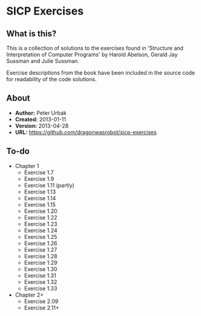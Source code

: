 SICP Exercises
==============

## What is this?
This is a collection of solutions to the exercises found in 'Structure and
Interpretation of Computer Programs' by Harold Abelson, Gerald Jay Sussman and
Julie Sussman.

Exercise descriptions from the book have been included in the source code for
readability of the code solutions.

## About

- **Author:** Peter Urbak
- **Created:** 2013-01-11
- **Version:** 2013-04-28
- **URL:** https://github.com/dragonwasrobot/sicp-exercises

## To-do

- Chapter 1
  - Exercise 1.7
  - Exercise 1.9
  - Exercise 1.11 (partly)
  - Exercise 1.13
  - Exercise 1.14
  - Exercise 1.15
  - Exercise 1.20
  - Exercise 1.22
  - Exercise 1.23
  - Exercise 1.24
  - Exercise 1.25
  - Exercise 1.26
  - Exercise 1.27
  - Exercise 1.28
  - Exercise 1.29
  - Exercise 1.30
  - Exercise 1.31
  - Exercise 1.32
  - Exercise 1.33
- Chapter 2+
  - Exercise 2.09
  - Exercise 2.11+